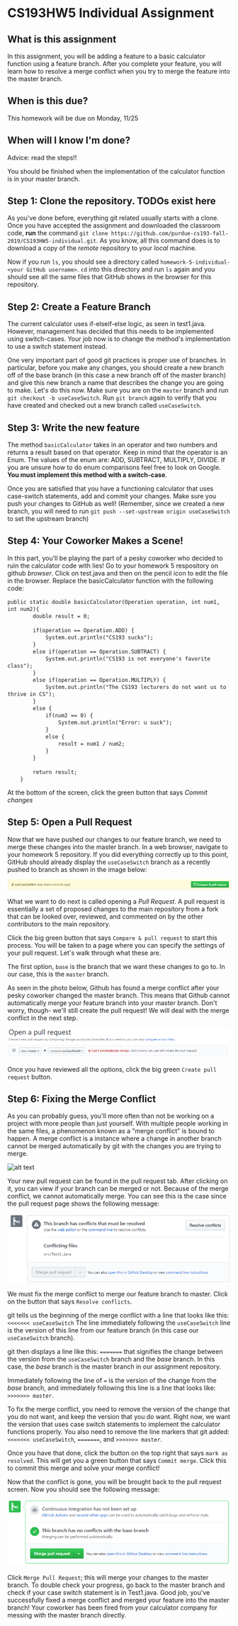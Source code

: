 # CS193HW5 Individual Assignment
 
## What is this assignment
In this assignment, you will be adding a feature to a basic calculator function using a feature branch. After you complete your feature, you will learn how to resolve a merge conflict when you try to merge the feature into the master branch. 
 
## When is this due?
This homework will be due on Monday, 11/25
 
## When will I know I'm done?
Advice: read the steps!!
 
You should be finished when the implementation of the calculator function is in your master branch.
 
## Step 1: Clone the repository. TODOs exist here
As you've done before, everything git related usually starts with a clone. Once you have accepted the assignment and downloaded the classroom code, **run** the command `git clone https://github.com/purdue-cs193-fall-2019/CS193HW5-individual.git`. As you know, all this command does is to download a copy of the *remote* repository to your *local* machine. 
 
Now if you run `ls`, you should see a directory called `homework-5-individual-<your GitHub username>`. `cd` into this directory and run `ls` again and you should see all the same files that GitHub shows in the browser for this repository. 

## Step 2: Create a Feature Branch
The current calculator uses if-elseif-else logic, as seen in test1.java. However, management has decided that this needs to be implemented using switch-cases. Your job now is to change the method's implementation to use a switch statement instead. 

One very important part of good git practices is proper use of branches. In particular, before you make any changes, you should create a new branch off of the base branch (in this case a new branch off of the master branch) and give this new branch a name that describes the change you are going to make. Let's do this now. Make sure you are on the `master` branch and run `git checkout -b useCaseSwitch`. Run `git branch` again to verify that you have created and checked out a new branch called `useCaseSwitch`.

## Step 3: Write the new feature

The method `basicCalculator` takes in an operator and two numbers and returns a result based on that operator. Keep in mind that the operator is an Enum. The values of the enum are: ADD, SUBTRACT, MULTIPLY, DIVIDE. If you are unsure how to do enum comparisons feel free to look on Google. **You must implement this method with a switch-case**.

Once you are satisfied that you have a functioning calculator that uses case-switch statements, add and commit your changes. Make sure you push your changes to GitHub as well! (Remember, since we created a new branch, you will need to run `git push --set-upstream origin useCaseSwitch` to set the upstream branch)

## Step 4: Your Coworker Makes a Scene!
In this part, you'll be playing the part of a pesky coworker who decided to ruin the calculator code with lies! Go to your homework 5 respository on github *browser*. Click on test.java and then on the pencil icon to edit the file in the browser. Replace the basicCalculator function with the following code:

```
public static double basicCalculator(Operation operation, int num1, int num2){
        double result = 0;

        if(operation == Operation.ADD) {
            System.out.println("CS193 sucks");
        }
        else if(operation == Operation.SUBTRACT) {
            System.out.println("CS193 is not everyone's favorite class");
        }
        else if(operation == Operation.MULTIPLY) {
            System.out.println("The CS193 lecturers do not want us to thrive in CS");
        }
        else {
            if(num2 == 0) {
                System.out.println("Error: u suck");
            }
            else {
                result = num1 / num2;
            }
        }

        return result;
    }
```
At the bottom of the screen, click the green button that says *Commit changes*

## Step 5: Open a Pull Request

Now that we have pushed our changes to our feature branch, we need to merge these changes into the master branch. In a web browser, navigate to your homework 5 repository. If you did everything correctly up to this point, GitHub should already display the `useCaseSwitch` branch as a recently pushed to branch as shown in the image below: 

![alt text](images/comp_banner.PNG)

What we want to do next is called opening a *Pull Request*. A pull request is essentially a set of proposed changes to the main repository from a fork that can be looked over, reviewed, and commented on by the other contributors to the main repository.

Click the big green button that says `Compare & pull request` to start this process. You will be taken to a page where you can specify the settings of your pull request. Let's walk through what these are. 

The first option, `base` is the branch that we want these changes to go to. In our case, this is the `master` branch.

As seen in the photo below, Github has found a merge conflict after your pesky coworker changed the master branch. This means that Github cannot automatically merge your feature branch into your master branch. Don't worry, though- we'll still create the pull request! We will deal with the merge conflict in the next step. 

![alt text](images/pr.PNG)

Once you have reviewed all the options, click the big green `Create pull request` button.

## Step 6: Fixing the Merge Conflict

As you can probably guess, you'll more often than not be working on a project with more people than just yourself. With multiple people working in the same files, a phenomenon known as a "merge conflict" is bound to happen. A merge conflict is a instance where a change in another branch cannot be merged automatically by git with the changes you are trying to merge.

![alt text](https://developer.atlassian.com/blog/2015/01/a-better-pull-request/merge-conflict.png) 

Your new pull request can be found in the pull request tab. After clicking on it, you can view if your branch can be merged or not. Because of the merge conflict, we cannot automatically merge. You can see this is the case since the pull request page shows the following message:

![alt text](images/resolve_conflict.PNG)

We must fix the merge conflict to merge our feature branch to master. Click on the button that says `Resolve conflicts`.

git tells us the beginning of the merge conflict with a line that looks like this: `<<<<<<< useCaseSwitch` The line immediately following the `useCaseSwitch` line is the version of this line from our feature branch (in this case our `useCaseSwitch` branch). 

git then displays a line like this: `=======` that signifies the change between the version from the `useCaseSwitch` branch and the *base* branch. In this case, the *base* branch is the master branch in our assignment repository. 

Immediately following the line of `=` is the version of the change from the *base* branch, and immediately following this line is a line that looks like: `>>>>>>> master`. 

To fix the merge conflict, you need to remove the version of the change that you do not want, and keep the version that you do want. Right now, we want the version that uses case switch statements to implement the calculator functions properly. You also need to remove the line markers that git added: `<<<<<<< useCaseSwitch`, `=======`, and `>>>>>>> master`. 

Once you have that done, click the button on the top right that says `mark as resolved`. This will get you a green button that says `Commit merge`. Click this to commit this merge and solve your merge conflict!

Now that the conflict is gone, you will be brought back to the pull request screen. Now you should see the following message:

![alt text](images/yay.PNG)

Click `Merge Pull Request`; this will merge your changes to the master branch. To double check your progress, go back to the master branch and check if your case switch statement is in Test1.java. Good job, you've successfully fixed a merge conflict and merged your feature into the master branch! Your coworker has been fired from your calculator company for messing with the master branch directly.


